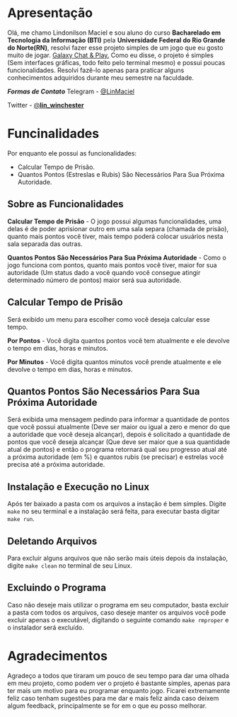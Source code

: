 # Apresentação

Olá, me chamo Lindonilson Maciel e sou aluno do curso **Bacharelado em Tecnologia da Informação (BTI)** pela **Universidade Federal do Rio Grande do Norte(RN)**, resolvi fazer esse projeto simples de um jogo que eu gosto muito de jogar. [Galaxy Chat & Play.](https://in-galaxy.com/pt)
Como eu disse, o projeto é simples (Sem interfaces gráficas, todo feito pelo terminal mesmo) e possui poucas funcionalidades. Resolvi fazê-lo apenas para praticar alguns conhecimentos adquiridos durante meu semestre na faculdade. 


***Formas de Contato***
Telegram - [@LinMaciel](https://t.me/LinMaciel)

Twitter - [@**lin_winchester**](https://twitter.com/lin_winchester)

# Funcinalidades

Por enquanto ele possui as funcionalidades:

 

 - Calcular Tempo de Prisão.
 - Quantos Pontos (Estreslas e Rubis) São Necessários Para Sua Próxima Autoridade.

## Sobre as Funcionalidades

**Calcular Tempo de Prisão** - O jogo possui algumas funcionalidades, uma delas é de poder aprisionar outro em uma sala separa (chamada de prisão), quanto mais pontos você tiver, mais tempo poderá colocar usuários nesta sala separada das outras.

**Quantos Pontos São Necessários Para Sua Próxima Autoridade** - Como o jogo funciona com pontos, quanto mais pontos você tiver, maior for sua autoridade (Um status dado a você quando você consegue atingir determinado número de pontos) maior será sua autoridade.
## Calcular Tempo de Prisão

Será exibido um menu para escolher como você deseja calcular esse tempo.

**Por Pontos** - Você digita quantos pontos você tem atualmente e ele devolve o tempo em dias, horas e minutos.

**Por Minutos** - Você digita quantos minutos você prende atualmente e ele devolve o tempo em dias, horas e minutos.

## Quantos Pontos São Necessários Para Sua Próxima Autoridade

Será exibida uma mensagem pedindo para informar a quantidade de pontos que você possui atualmente (Deve ser maior ou igual a zero e menor do que a autoridade que você deseja alcançar), depois é solicitado a quantidade de pontos que você deseja alcançar (Que deve ser maior que a sua quantidade atual de pontos) e então o programa retornará qual seu progresso atual até a próxima autoridade (em %) e quantos rubis (se precisar) e estrelas você precisa até a próxima autoridade.

## Instalação e Execução no Linux

Após ter baixado a pasta com os arquivos a instação é bem simples.
Digite `make` no seu terminal e a instalação será feita, para executar basta digitar `make run`.

## Deletando Arquivos

Para excluir alguns arquivos que não serão mais úteis depois da instalação, digite `make clean` no terminal de seu Linux.


## Excluindo o Programa

Caso não deseje mais utilizar o programa em seu computador, basta excluir a pasta com todos os arquivos, caso deseje manter os arquivos você pode excluir apenas o executável, digitando o seguinte comando `make rmproper` e o instalador será excluído.

# Agradecimentos

Agradeço a todos que tiraram um pouco de seu tempo para dar uma olhada em meu projeto, como podem ver o projeto é bastante simples, apenas para ter mais um motivo para eu programar enquanto jogo.
Ficarei extremamente feliz caso tenham sugestões para me dar e mais feliz ainda caso deixem algum feedback, principalmente se for em o que eu posso melhorar.